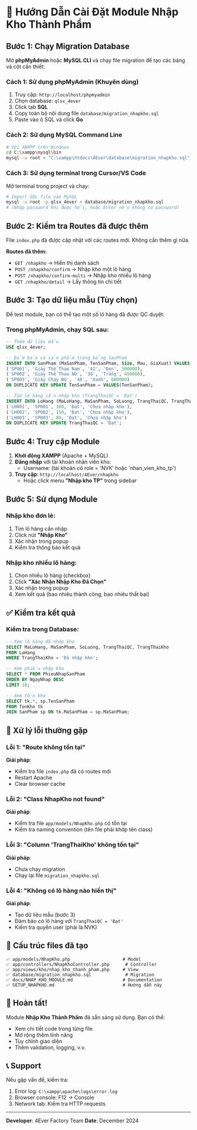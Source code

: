 # 🚀 Hướng Dẫn Cài Đặt Module Nhập Kho Thành Phẩm

## Bước 1: Chạy Migration Database

Mở **phpMyAdmin** hoặc **MySQL CLI** và chạy file migration để tạo các bảng và cột cần thiết:

### Cách 1: Sử dụng phpMyAdmin (Khuyên dùng)

1. Truy cập: `http://localhost/phpmyadmin`
2. Chọn database: `qlsx_4ever`
3. Click tab **SQL**
4. Copy toàn bộ nội dung file `database/migration_nhapkho.sql`
5. Paste vào ô SQL và click **Go**

### Cách 2: Sử dụng MySQL Command Line

```bash
# Với XAMPP trên Windows
cd C:\xampp\mysql\bin
mysql -u root < "C:\xampp\htdocs\4Ever\database\migration_nhapkho.sql"
```

### Cách 3: Sử dụng terminal trong Cursor/VS Code

Mở terminal trong project và chạy:

```bash
# Import SQL file vào MySQL
mysql -u root -p qlsx_4ever < database/migration_nhapkho.sql
# (Nhập password khi được hỏi, hoặc Enter nếu không có password)
```

## Bước 2: Kiểm tra Routes đã được thêm

File `index.php` đã được cập nhật với các routes mới. Không cần thêm gì nữa.

**Routes đã thêm:**
- `GET /nhapkho` → Hiển thị danh sách
- `POST /nhapkho/confirm` → Nhập kho một lô hàng
- `POST /nhapkho/confirm-multi` → Nhập kho nhiều lô hàng
- `GET /nhapkho/detail` → Lấy thông tin chi tiết

## Bước 3: Tạo dữ liệu mẫu (Tùy chọn)

Để test module, bạn có thể tạo một số lô hàng đã được QC duyệt:

### Trong phpMyAdmin, chạy SQL sau:

```sql
-- Thêm dữ liệu mẫu
USE qlsx_4ever;

-- Đảm bảo có sản phẩm trong bảng SanPham
INSERT INTO SanPham (MaSanPham, TenSanPham, Size, Mau, GiaXuat) VALUES
('SP001', 'Giày Thể Thao Nam', '42', 'Đen', 500000),
('SP002', 'Giày Thể Thao Nữ', '38', 'Trắng', 450000),
('SP003', 'Giày Chạy Bộ', '40', 'Xanh', 600000)
ON DUPLICATE KEY UPDATE TenSanPham = VALUES(TenSanPham);

-- Tạo lô hàng cần nhập kho (TrangThaiQC = 'Đạt')
INSERT INTO LoHang (MaLoHang, MaSanPham, SoLuong, TrangThaiQC, TrangThaiKho) VALUES
('LH001', 'SP001', 100, 'Đạt', 'Chưa nhập kho'),
('LH002', 'SP002', 150, 'Đạt', 'Chưa nhập kho'),
('LH003', 'SP003', 80, 'Đạt', 'Chưa nhập kho')
ON DUPLICATE KEY UPDATE TrangThaiQC = 'Đạt';
```

## Bước 4: Truy cập Module

1. **Khởi động XAMPP** (Apache + MySQL)
2. **Đăng nhập** với tài khoản nhân viên kho:
   - Username: (tài khoản có role = 'NVK' hoặc 'nhan_vien_kho_tp')
3. **Truy cập**: `http://localhost/4Ever/nhapkho`
   - Hoặc click menu **"Nhập kho TP"** trong sidebar

## Bước 5: Sử dụng Module

### Nhập kho đơn lẻ:
1. Tìm lô hàng cần nhập
2. Click nút **"Nhập Kho"**
3. Xác nhận trong popup
4. Kiểm tra thông báo kết quả

### Nhập kho nhiều lô hàng:
1. Chọn nhiều lô hàng (checkbox)
2. Click **"Xác Nhận Nhập Kho Đã Chọn"**
3. Xác nhận trong popup
4. Xem kết quả (bao nhiêu thành công, bao nhiêu thất bại)

## ✅ Kiểm tra kết quả

### Kiểm tra trong Database:

```sql
-- Xem lô hàng đã nhập kho
SELECT MaLoHang, MaSanPham, SoLuong, TrangThaiQC, TrangThaiKho 
FROM LoHang 
WHERE TrangThaiKho = 'Đã nhập kho';

-- Xem phiếu nhập kho
SELECT * FROM PhieuNhapSanPham 
ORDER BY NgayNhap DESC 
LIMIT 10;

-- Xem tồn kho
SELECT tk.*, sp.TenSanPham 
FROM TonKho tk
JOIN SanPham sp ON tk.MaSanPham = sp.MaSanPham;
```

## 🐛 Xử lý lỗi thường gặp

### Lỗi 1: "Route không tồn tại"
**Giải pháp**: 
- Kiểm tra file `index.php` đã có routes mới
- Restart Apache
- Clear browser cache

### Lỗi 2: "Class NhapKho not found"
**Giải pháp**:
- Kiểm tra file `app/models/NhapKho.php` có tồn tại
- Kiểm tra naming convention (tên file phải khớp tên class)

### Lỗi 3: "Column 'TrangThaiKho' không tồn tại"
**Giải pháp**:
- Chưa chạy migration
- Chạy lại file `migration_nhapkho.sql`

### Lỗi 4: "Không có lô hàng nào hiển thị"
**Giải pháp**:
- Tạo dữ liệu mẫu (bước 3)
- Đảm bảo có lô hàng với `TrangThaiQC = 'Đạt'`
- Kiểm tra quyền user (phải là NVK)

## 📁 Cấu trúc files đã tạo

```
✅ app/models/NhapKho.php                    # Model
✅ app/controllers/NhapKhoController.php      # Controller
✅ app/views/kho/nhap_kho_thanh_pham.php     # View
✅ database/migration_nhapkho.sql             # Migration
✅ docs/NHAP_KHO_MODULE.md                   # Documentation
✅ SETUP_NHAPKHO.md                          # Hướng dẫn này
```

## 🎉 Hoàn tất!

Module **Nhập Kho Thành Phẩm** đã sẵn sàng sử dụng. Bạn có thể:

- Xem chi tiết code trong từng file
- Mở rộng thêm tính năng
- Tùy chỉnh giao diện
- Thêm validation, logging, v.v.

## 📞 Support

Nếu gặp vấn đề, kiểm tra:
1. Error log: `C:\xampp\apache\logs\error.log`
2. Browser console: F12 → Console
3. Network tab: Kiểm tra HTTP requests

---

**Developer**: 4Ever Factory Team
**Date**: December 2024

